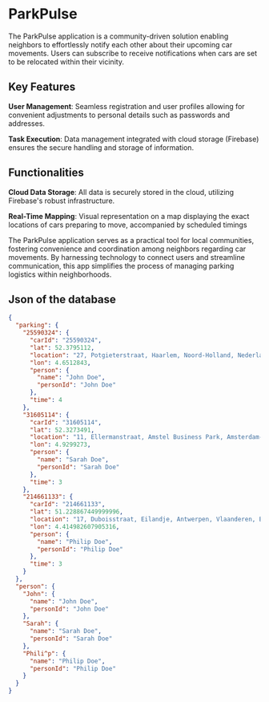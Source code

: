 # ParkPulse

The ParkPulse application is a community-driven solution enabling neighbors to effortlessly notify each other about their upcoming car movements. Users can subscribe to receive notifications when cars are set to be relocated within their vicinity.

## Key Features

   **User Management**: Seamless registration and user profiles allowing for convenient adjustments to personal details such as passwords and addresses.    
   
   **Task Execution**: Data management integrated with cloud storage (Firebase) ensures the secure handling and storage of information.

   
## Functionalities

   **Cloud Data Storage**: All data is securely stored in the cloud, utilizing Firebase's robust infrastructure.
   
   **Real-Time Mapping**: Visual representation on a map displaying the exact locations of cars preparing to move, accompanied by scheduled timings

The ParkPulse application serves as a practical tool for local communities, fostering convenience and coordination among neighbors regarding car movements. By harnessing technology to connect users and streamline communication, this app simplifies the process of managing parking logistics within neighborhoods.

## Json of the database

```json
{
  "parking": {
    "25590324": {
      "carId": "25590324",
      "lat": 52.3795112,
      "location": "27, Potgieterstraat, Haarlem, Noord-Holland, Nederland, 2032 VM, Nederland",
      "lon": 4.6512843,
      "person": {
        "name": "John Doe",
        "personId": "John Doe"
      },
      "time": 4
    },
    "31605114": {
      "carId": "31605114",
      "lat": 52.3273491,
      "location": "11, Ellermanstraat, Amstel Business Park, Amsterdam-Duivendrecht, Ouder-Amstel, Noord-Holland, Nederland, 1114 AK, Nederland",
      "lon": 4.9299273,
      "person": {
        "name": "Sarah Doe",
        "personId": "Sarah Doe"
      },
      "time": 3
    },
    "214661133": {
      "carId": "214661133",
      "lat": 51.228867449999996,
      "location": "17, Duboisstraat, Eilandje, Antwerpen, Vlaanderen, België / Belgique / Belgien",
      "lon": 4.414982607905316,
      "person": {
        "name": "Philip Doe",
        "personId": "Philip Doe"
      },
      "time": 3
    }
  },
  "person": {
    "John": {
      "name": "John Doe",
      "personId": "John Doe"
    },
    "Sarah": {
      "name": "Sarah Doe",
      "personId": "Sarah Doe"
    },
    "Phili^p": {
      "name": "Philip Doe",
      "personId": "Philip Doe"
    }
  }
}
```

